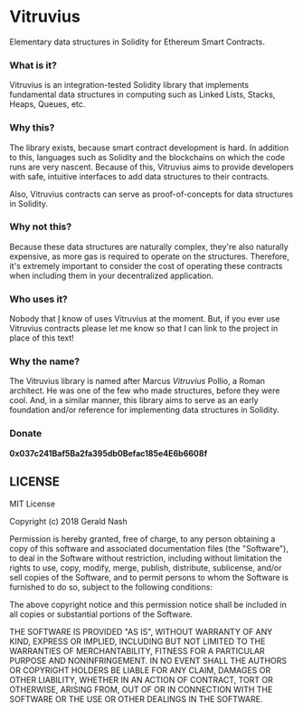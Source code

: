 # Vitruvius
Elementary data structures in Solidity for Ethereum Smart Contracts.

### What is it?
Vitruvius is an integration-tested Solidity library that implements fundamental data structures in computing such as Linked Lists, Stacks, Heaps, Queues, etc. 

### Why this?
The library exists, because smart contract development is hard. In addition to this, languages such as Solidity and the blockchains on which the code runs are very nascent. Because of this, Vitruvius aims to provide developers with safe, intuitive interfaces to add data structures to their contracts.  

Also, Vitruvius contracts can serve as proof-of-concepts for data structures in Solidity.

### Why not this?
Because these data structures are naturally complex, they're also naturally expensive, as more gas is required to operate on the structures. Therefore, it's extremely important to consider the cost of operating these contracts when including them in your decentralized application.

### Who uses it?
Nobody that [I](http://aunyks.com) know of uses Vitruvius at the moment. But, if you ever use Vitruvius contracts please let me know so that I can link to the project in place of this text!

### Why the name?
The Vitruvius library is named after Marcus *Vitruvius* Pollio, a Roman architect. He was one of the few who made structures, before they were cool. And, in a similar manner, this library aims to serve as an early foundation and/or reference for implementing data structures in Solidity.

### Donate
**0x037c241Baf5Ba2fa395db0Befac185e4E6b6608f**

## LICENSE
MIT License

Copyright (c) 2018 Gerald Nash

Permission is hereby granted, free of charge, to any person obtaining a copy
of this software and associated documentation files (the "Software"), to deal
in the Software without restriction, including without limitation the rights
to use, copy, modify, merge, publish, distribute, sublicense, and/or sell
copies of the Software, and to permit persons to whom the Software is
furnished to do so, subject to the following conditions:

The above copyright notice and this permission notice shall be included in all
copies or substantial portions of the Software.

THE SOFTWARE IS PROVIDED "AS IS", WITHOUT WARRANTY OF ANY KIND, EXPRESS OR
IMPLIED, INCLUDING BUT NOT LIMITED TO THE WARRANTIES OF MERCHANTABILITY,
FITNESS FOR A PARTICULAR PURPOSE AND NONINFRINGEMENT. IN NO EVENT SHALL THE
AUTHORS OR COPYRIGHT HOLDERS BE LIABLE FOR ANY CLAIM, DAMAGES OR OTHER
LIABILITY, WHETHER IN AN ACTION OF CONTRACT, TORT OR OTHERWISE, ARISING FROM,
OUT OF OR IN CONNECTION WITH THE SOFTWARE OR THE USE OR OTHER DEALINGS IN THE
SOFTWARE.